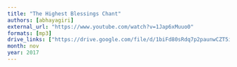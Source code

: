 ```yaml
---
title: "The Highest Blessings Chant"
authors: [abhayagiri]
external_url: "https://www.youtube.com/watch?v=1Jap6xMuuo0"
formats: [mp3]
drive_links: ["https://drive.google.com/file/d/1biFd80sRdq7p2paunwCZT5irCP2wT9ve/view?usp=drivesdk"]
month: nov
year: 2017
---
```

